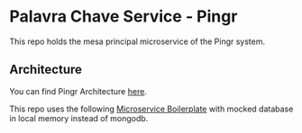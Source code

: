 # Palavra Chave Service - Pingr

This repo holds the mesa principal microservice of the Pingr system.

## Architecture

You can find Pingr Architecture [here](https://drive.google.com/file/d/1vhQkQbRyt0XV6shNbLgarM_9yVwNLwS1/view?usp=sharing).

This repo uses the following [Microservice Boilerplate](https://github.com/Pingr-IMEUSP/ts-ms-boilerplate) with mocked database in local memory instead of mongodb.
